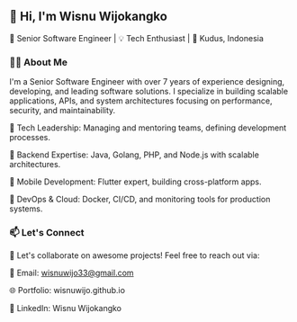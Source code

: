 ## 👋 Hi, I'm Wisnu Wijokangko
🚀 Senior Software Engineer | 💡 Tech Enthusiast | 📍 Kudus, Indonesia

### 👨‍💻 About Me
I'm a Senior Software Engineer with over 7 years of experience designing, developing, and leading software solutions. I specialize in building scalable applications, APIs, and system architectures focusing on performance, security, and maintainability.

🔹 Tech Leadership: Managing and mentoring teams, defining development processes.

🔹 Backend Expertise: Java, Golang, PHP, and Node.js with scalable architectures.

🔹 Mobile Development: Flutter expert, building cross-platform apps.

🔹 DevOps & Cloud: Docker, CI/CD, and monitoring tools for production systems.


### 📫 Let's Connect
💬 Let's collaborate on awesome projects! Feel free to reach out via:

📧 Email: wisnuwijo33@gmail.com

🌐 Portfolio: wisnuwijo.github.io

🔗 LinkedIn: Wisnu Wijokangko
